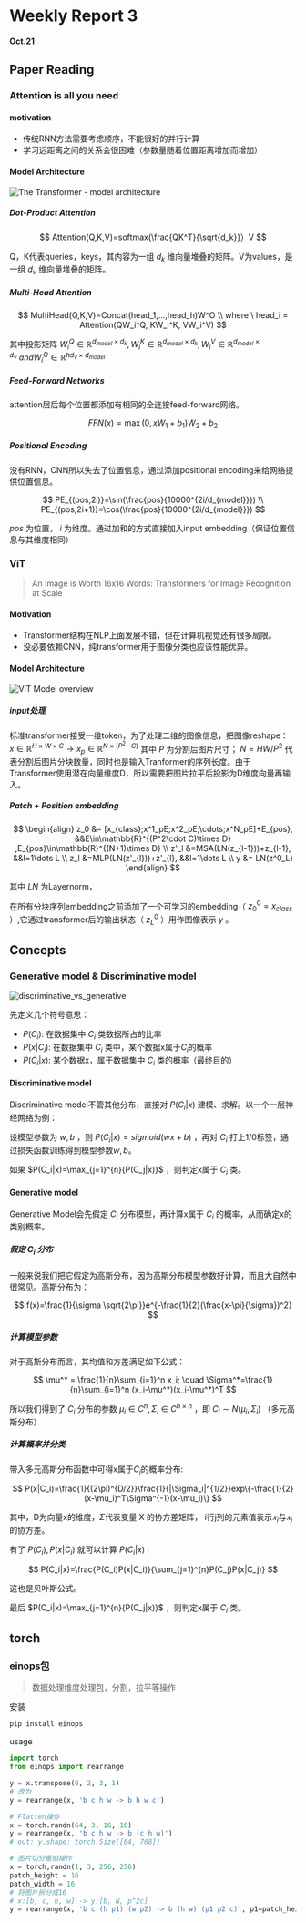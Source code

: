# Weekly Report 3

**Oct.21** 

## Paper Reading

### Attention is all you need

#### motivation

- 传统RNN方法需要考虑顺序，不能很好的并行计算
- 学习远距离之间的关系会很困难（参数量随着位置距离增加而增加）

#### Model Architecture

![The Transformer - model architecture](https://i.stack.imgur.com/eAKQu.png)

##### Dot-Product Attention

$$
Attention(Q,K,V)=softmax(\frac{QK^T}{\sqrt{d_k}}）V
$$

Q，K代表queries，keys，其内容为一组 $d_k$ 维向量堆叠的矩阵。V为values，是一组 $d_v$ 维向量堆叠的矩阵。

##### Multi-Head Attention

$$
MultiHead(Q,K,V)=Concat(head_1,...,head_h)W^O \\
where \ head_i = Attention(QW_i^Q, KW_i^K, VW_i^V)
$$

其中投影矩阵 
 $W_i^Q \in \mathbb{R}^{d_{model}\times d_k}, W_i^K \in \mathbb{R}^{d_{model}\times d_k}, W_i^V \in \mathbb{R}^{d_{model}\times d_v}\ and W_i^Q \in \mathbb{R}^{hd_v\times d_{model}}$ 
 



##### Feed-Forward Networks

attention层后每个位置都添加有相同的全连接feed-forward网络。

$$
FFN(x)=\max(0, xW_1+b_1)W_2+b_2
$$

##### Positional Encoding

没有RNN，CNN所以失去了位置信息，通过添加positional encoding来给网络提供位置信息。

$$
PE_{(pos,2i)}=\sin(\frac{pos}{10000^{2i/d_{model}}}) \\
PE_{(pos,2i+1)}=\cos(\frac{pos}{10000^{2i/d_{model}}})
$$

 $pos$ 为位置， $i$ 为维度。通过加和的方式直接加入input embedding（保证位置信息与其维度相同）



### ViT

> An Image is Worth 16x16 Words: Transformers for Image Recognition at Scale

#### Motivation

- Transformer结构在NLP上面发展不错，但在计算机视觉还有很多局限。
- 没必要依赖CNN，纯transformer用于图像分类也应该性能优异。

#### Model Architecture

![ViT Model overview](https://github.com/lucidrains/vit-pytorch/raw/main/images/vit.gif)

##### input处理

标准transformer接受一维token，为了处理二维的图像信息，把图像reshape： $x\in \mathbb{R}^{H\times W\times C} \to x_p \in \mathbb{R}^{N\times(P^2 \cdot C)}$ 其中 $P$ 为分割后图片尺寸； $N=HW/P^2$ 代表分割后图片分块数量，同时也是输入Tranformer的序列长度。由于Transformer使用潜在向量维度D，所以需要把图片拉平后投影为D维度向量再输入。

##### Patch + Position embedding

$$
\begin{align}
z_0 &= [x_{class};x^1_pE;x^2_pE;\cdots;x^N_pE]+E_{pos},  &&E\in\mathbb{R}^{(P^2\cdot C)\times D} ,E_{pos}\in\mathbb{R}^{(N+1)\times D} \\
z'_l &=MSA(LN(z_{l-1}))+z_{l-1}, &&l=1\dots L \\
z_l &=MLP(LN(z'_{l}))+z'_{l}, &&l=1\dots L \\
y &= LN(z^0_L)
\end{align}
$$

其中 $LN$ 为Layernorm，

在所有分块序列embedding之前添加了一个可学习的embedding（ $z^0_0=x_{class}$ ）,它通过transformer后的输出状态（ $z^0_L$ ）用作图像表示 $y$ 。

## Concepts

### Generative model & Discriminative model

![discriminative_vs_generative](https://duphan.files.wordpress.com/2016/09/discriminative_vs_generative.png?w=1100)

先定义几个符号意思：

- $P(C_i)$: 在数据集中 $C_i$ 类数据所占的比率
- $P(x|C_i)$: 在数据集中 $C_i$ 类中，某个数据x属于$C_i$的概率
- $P(C_i|x)$: 某个数据x，属于数据集中 $C_i$ 类的概率（最终目的）

#### Discriminative model

Discriminative model不管其他分布，直接对 $P(C_i|x)$ 建模、求解。以一个一层神经网络为例：

设模型参数为 $w, b$ ，则 $P(C_i|x)=sigmoid(wx+b)$ ，再对 $C_i$ 打上1/0标签，通过损失函数训练得到模型参数$w, b$。

如果 $P(C_i|x)=\max_{j=1}^{n}{P(C_j|x)}$ ，则判定x属于 $C_i$ 类。

#### Generative model

Generative Model会先假定 $C_i$ 分布模型，再计算x属于 $C_i$ 的概率，从而确定x的类别概率。

##### 假定 $C_i$ 分布

一般来说我们把它假定为高斯分布，因为高斯分布模型参数好计算，而且大自然中很常见。高斯分布为：

$$
f(x)=\frac{1}{\sigma \sqrt{2\pi}}e^{-\frac{1}{2}(\frac{x-\pi}{\sigma})^2}
$$

##### 计算模型参数

对于高斯分布而言，其均值和方差满足如下公式：

$$
\mu^* = \frac{1}{n}\sum_{i=1}^n x_i; \quad \Sigma^*=\frac{1}{n}\sum_{i=1}^n (x_i-\mu^*)(x_i-\mu^*)^T
$$

所以我们得到了 $C_i$ 分布的参数 $\mu_i\in C^n, \Sigma_i\in C^{n\times n}$ ，即 $C_i \sim N(\mu_i,\Sigma_i)$ （多元高斯分布）

##### 计算概率并分类

带入多元高斯分布函数中可得x属于$C_i$的概率分布:

$$
P(x|C_i)=\frac{1}{(2\pi)^{D/2}}\frac{1}{|\Sigma_i|^{1/2}}exp\{-\frac{1}{2}(x-\mu_i)^T\Sigma^{-1}(x-\mu_i)\}
$$

其中，D为向量x的维度，$\Sigma$代表变量 X 的协方差矩阵， i行j列的元素值表示$𝑥_i$与$𝑥_j$的协方差。

有了 $P(C_i),P(x|C_i)$ 就可以计算 $P(C_i|x)$ :

$$
P(C_i|x)=\frac{P(C_i)P(x|C_i)}{\sum_{j=1}^{n}P(C_j)P(x|C_j)}
$$

这也是贝叶斯公式。

最后 $P(C_i|x)=\max_{j=1}^{n}{P(C_j|x)}$ ，则判定x属于 $C_i$ 类。

## torch

### einops包

> 数据处理维度处理包，分割，拉平等操作

安装

```sh
pip install einops
```

usage

```python
import torch
from einops import rearrange

y = x.transpose(0, 2, 3, 1)
# 改为
y = rearrange(x, 'b c h w -> b h w c')

# Flatten操作
x = torch.randn(64, 3, 16, 16)
y = rearrange(x, 'b c h w -> b (c h w)')
# out: y.shape: torch.Size([64, 768])

# 图片切分重拍操作
x = torch,randn(1, 3, 256, 256)
patch_height = 16
patch_width = 16
# 将图片拆分成16
# x:[b, c, h, w] -> y:[b, N, p^2c]
y = rearrange(x, 'b c (h p1) (w p2) -> b (h w) (p1 p2 c)', p1=patch_height, p2=patch_width)
```

